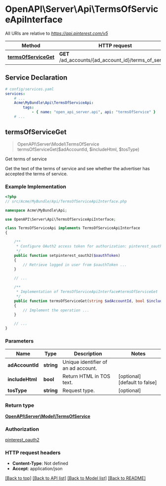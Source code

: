 # OpenAPI\Server\Api\TermsOfServiceApiInterface

All URIs are relative to *https://api.pinterest.com/v5*

Method | HTTP request | Description
------------- | ------------- | -------------
[**termsOfServiceGet**](TermsOfServiceApiInterface.md#termsOfServiceGet) | **GET** /ad_accounts/{ad_account_id}/terms_of_service | Get terms of service


## Service Declaration
```yaml
# config/services.yaml
services:
    # ...
    Acme\MyBundle\Api\TermsOfServiceApi:
        tags:
            - { name: "open_api_server.api", api: "termsOfService" }
    # ...
```

## **termsOfServiceGet**
> OpenAPI\Server\Model\TermsOfService termsOfServiceGet($adAccountId, $includeHtml, $tosType)

Get terms of service

Get the text of the terms of service and see whether the advertiser has accepted the terms of service.

### Example Implementation
```php
<?php
// src/Acme/MyBundle/Api/TermsOfServiceApiInterface.php

namespace Acme\MyBundle\Api;

use OpenAPI\Server\Api\TermsOfServiceApiInterface;

class TermsOfServiceApi implements TermsOfServiceApiInterface
{

    /**
     * Configure OAuth2 access token for authorization: pinterest_oauth2
     */
    public function setpinterest_oauth2($oauthToken)
    {
        // Retrieve logged in user from $oauthToken ...
    }

    // ...

    /**
     * Implementation of TermsOfServiceApiInterface#termsOfServiceGet
     */
    public function termsOfServiceGet(string $adAccountId, bool $includeHtml, ?string $tosType, int &$responseCode, array &$responseHeaders): array|object|null
    {
        // Implement the operation ...
    }

    // ...
}
```

### Parameters

Name | Type | Description  | Notes
------------- | ------------- | ------------- | -------------
 **adAccountId** | **string**| Unique identifier of an ad account. |
 **includeHtml** | **bool**| Return HTML in TOS text. | [optional] [default to false]
 **tosType** | **string**| Request type. | [optional]

### Return type

[**OpenAPI\Server\Model\TermsOfService**](../Model/TermsOfService.md)

### Authorization

[pinterest_oauth2](../../README.md#pinterest_oauth2)

### HTTP request headers

 - **Content-Type**: Not defined
 - **Accept**: application/json

[[Back to top]](#) [[Back to API list]](../../README.md#documentation-for-api-endpoints) [[Back to Model list]](../../README.md#documentation-for-models) [[Back to README]](../../README.md)

